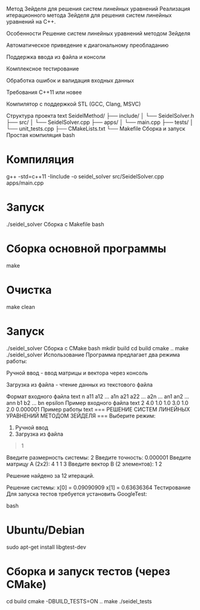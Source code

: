Метод Зейделя для решения систем линейных уравнений
Реализация итерационного метода Зейделя для решения систем линейных уравнений на C++.

Особенности
Решение систем линейных уравнений методом Зейделя

Автоматическое приведение к диагональному преобладанию

Поддержка ввода из файла и консоли

Комплексное тестирование

Обработка ошибок и валидация входных данных

Требования
C++11 или новее

Компилятор с поддержкой STL (GCC, Clang, MSVC)

Структура проекта
text
SeidelMethod/
├── include/
│   └── SeidelSolver.h
├── src/
│   └── SeidelSolver.cpp
├── apps/
│   └── main.cpp
├── tests/
│   └── unit_tests.cpp
├── CMakeLists.txt
└── Makefile
Сборка и запуск
Простая компиляция
bash
# Компиляция
g++ -std=c++11 -Iinclude -o seidel_solver src/SeidelSolver.cpp apps/main.cpp

# Запуск
./seidel_solver
Сборка с Makefile
bash
# Сборка основной программы
make

# Очистка
make clean

# Запуск
./seidel_solver
Сборка с CMake
bash
mkdir build
cd build
cmake ..
make
./seidel_solver
Использование
Программа предлагает два режима работы:

Ручной ввод - ввод матрицы и вектора через консоль

Загрузка из файла - чтение данных из текстового файла

Формат входного файла
text
n
a11 a12 ... a1n
a21 a22 ... a2n
...
an1 an2 ... ann
b1 b2 ... bn
epsilon
Пример входного файла
text
2
4.0 1.0
1.0 3.0
1.0 2.0
0.000001
Пример работы
text
=== РЕШЕНИЕ СИСТЕМ ЛИНЕЙНЫХ УРАВНЕНИЙ МЕТОДОМ ЗЕЙДЕЛЯ ===
Выберите режим:
1. Ручной ввод
2. Загрузка из файла
> 1

Введите размерность системы: 2
Введите точность: 0.000001
Введите матрицу A (2x2):
4 1
1 3
Введите вектор B (2 элементов):
1 2

Решение найдено за 12 итераций.

Решение системы:
x[0] = 0.09090909
x[1] = 0.63636364
Тестирование
Для запуска тестов требуется установить GoogleTest:

bash
# Ubuntu/Debian
sudo apt-get install libgtest-dev

# Сборка и запуск тестов (через CMake)
cd build
cmake -DBUILD_TESTS=ON ..
make
./seidel_tests